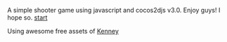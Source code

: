 A simple shooter game using javascript and cocos2djs v3.0. Enjoy guys! I hope so. [start](http://nkpgardose.github.io/HLS/)

Using awesome free assets of [Kenney](http://kenney.nl/)
